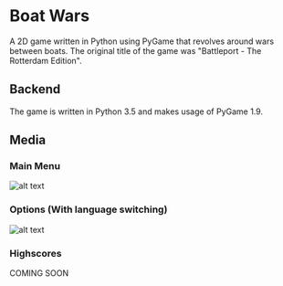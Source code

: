 # Boat Wars
A 2D game written in Python using PyGame that revolves around wars between boats. The original title of the game was "Battleport - The Rotterdam Edition".

## Backend
The game is written in Python 3.5 and makes usage of PyGame 1.9.

## Media

### Main Menu
![alt text](https://i.gyazo.com/433d85fd6271dbe7e8bc13868320000c.png "Main Menu")

### Options (With language switching)
![alt text](https://i.gyazo.com/1d4e95348494e0eb5c62d9f85cb610bd.png "Option Menu")

### Highscores
COMING SOON
